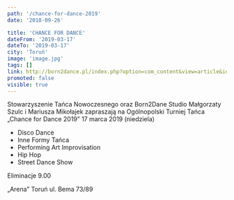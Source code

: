 ```yaml
---
path: '/chance-for-dance-2019'
date: '2018-09-26'

title: 'CHANCE FOR DANCE'
dateFrom: '2019-03-17'
dateTo: '2019-03-17'
city: 'Toruń'
image: 'image.jpg'
tags: []
link: http://born2dance.pl/index.php?option=com_content&view=article&id=317&Itemid=284
promoted: false
visible: true
---
```

Stowarzyszenie Tańca Nowoczesnego oraz Born2Dane Studio Małgorzaty Szulc i Mariusza Mikołajek zapraszają na Ogólnopolski Turniej Tańca „Chance for Dance 2019” 17 marca 2019 (niedziela)

* Disco Dance
* Inne Formy Tańca
* Performing Art Improvisation
* Hip Hop
* Street Dance Show

Eliminacje 9.00

„Arena” Toruń ul. Bema 73/89